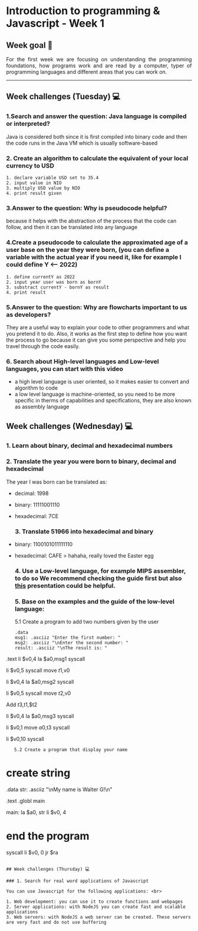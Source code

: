 # Introduction to programming & Javascript - Week 1

## Week goal 🏁

<div style="text-align: justify"> For the first week we are focusing on understanding the programming foundations, how programs work and are read by a computer, typer of programming languages and different areas that you can work on. 
 </div>

---

## Week challenges (Tuesday) 💻

### 1.Search and answer the question: Java language is compiled or interpreted?

Java is considered both since it is first compiled into binary code and then the code runs in the Java VM which is usually software-based

### 2. Create an algorithm to calculate the equivalent of your local currency to USD

```
1. declare variable USD set to 35.4
2. input value in NIO
3. multiply USD value by NIO
4. print result given
```

### 3.Answer to the question: Why is pseudocode helpful?

because it helps with the abstraction of the process that the code can follow, and then it can be translated into any language

### 4.Create a pseudocode to calculate the approximated age of a user base on the year they were born, (you can define a variable with the actual year if you need it, like for example I could define Y <-- 2022)

```
1. define currentY as 2022
2. input year user was born as bornY
3. substract currentY - bornY as result
4. print result
```

### 5.Answer to the question: Why are flowcharts important to us as developers?

They are a useful way to explain your code to other programmers and what you pretend it to do. Also, it works as the first step to define how you want the process to go because it can give you some perspective and help you travel through the code easily.

### 6. Search about High-level languages and Low-level languages, you can start with this video

* a high level language is user oriented, so it makes easier to convert and algorithm to code 
* a low level language is machine-oriented, so you need to be more specific in therms of capabilities and specifications, they are also known as assembly language

## Week challenges (Wednesday) 💻

### 1. Learn about binary, decimal and hexadecimal numbers

### 2. Translate the year you were born to binary, decimal and hexadecimal

The year I was born  can be translated as:

* decimal: 1998

* binary: 11111001110

* hexadecimal: 7CE
  
  ### 3. Translate 51966 into hexadecimal and binary

* binary: 1100101011111110

* hexadecimal: CAFE > hahaha, really loved the Easter egg
  
  ### 4. Use a Low-level language, for example MIPS assembler, to do so We recommend checking the guide first but also [this](https://courses.cs.vt.edu/cs2506/Fall2014/Notes/L04.MIPSAssemblyOverview.pdf) presentation could be helpful.
  
  ### 5. Base on the examples and the guide of the low-level language:
  
  5.1 Create a program to add two numbers given by the user
  
  ```
  .data
  msg1: .asciiz "Enter the first number: "
  msg2: .asciiz "\nEnter the second number: "
  result: .asciiz "\nThe result is: "
  ```

.text
li $v0,4
la $a0,msg1
syscall

li $v0,5
syscall
move $t1,$v0

li $v0,4
la $a0,msg2
syscall

li $v0,5
syscall
move $t2,$v0

Add $t3,$t1,$t2

li $v0,4
la $a0,msg3
syscall

li $v0,1
move $a0,$t3
syscall

li $v0,10
syscall

```
   5.2 Create a program that display your name
```

# create string

.data
str:  .asciiz "\nMy name is Walter G!\n"

.text
.globl main

main:
la $a0, str
li $v0, 4

# end the program

syscall
li $v0, 0
jr $ra

```

## Week challenges (Thursday) 💻

### 1. Search for real word applications of Javascript

You can use Javascript for the following applications: <br>

1. Web development: you can use it to create functions and webpages
2. Server applications: with NodeJS you can create fast and scalable applications
3. Web servers: with NodeJS a web server can be created. These servers are very fast and do not use buffering